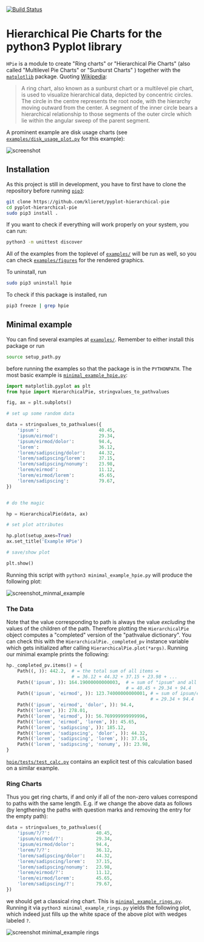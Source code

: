 [![Build Status](https://travis-ci.org/klieret/pyplot-hierarchical-pie.svg?branch=master)](https://travis-ci.org/klieret/pyplot-hierarchical-pie)


# Hierarchical Pie Charts for the python3 Pyplot library

```HPie``` is a module to create "Ring charts" or "Hierarchical Pie Charts" (also called "Multilevel Pie Charts" or "Sunburst Charts" ) together with the [```matplotlib```](http://matplotlib.org/) package. 
Quoting [Wikipedia](https://en.wikipedia.org/wiki/Pie_chart#Ring_chart_.2F_Sunburst_chart_.2F_Multilevel_pie_chart):


> A ring chart, also known as a sunburst chart or a multilevel pie chart, is used to visualize hierarchical data, depicted by concentric circles. The circle in the centre represents the root node, with the hierarchy moving outward from the center. A segment of the inner circle bears a hierarchical relationship to those segments of the outer circle which lie within the angular sweep of the parent segment.

A prominent example are disk usage charts (see [```examples/disk_usage_plot.py```](examples/disk_usage_plot.py) for this example):

![screenshot](https://cloud.githubusercontent.com/assets/13602468/20408444/c8cb6a56-ad15-11e6-8f5c-1abef69dc551.png)



## Installation

As this project is still in development, you have to first have to clone the repository before running [```pip3```](https://pip.pypa.io/en/stable/):

```sh
git clone https://github.com/klieret/pyplot-hierarchical-pie
cd pyplot-hierarchical-pie
sudo pip3 install .
```

If you want to check if everything will work properly on your system, you can run:

```sh
python3 -m unittest discover
```

All of the examples from the toplevel of [```examples/```](examples/) will be run as well, so you can check [```examples/figures```](examples/figures) for the rendered graphics.

To uninstall, run

```sh
sudo pip3 uninstall hpie
```

To check if this package is installed, run

```sh
pip3 freeze | grep hpie
```


## Minimal example

You can find several examples at [```examples/```](examples/). Remember to either install this package or run

```sh
source setup_path.py
```

before running the examples so that the package is in the ```PYTHONPATH```. The most basic example is [```minimal_example_hpie.py```](examples/minimal_example_hpie.py):

```python
import matplotlib.pyplot as plt
from hpie import HierarchicalPie, stringvalues_to_pathvalues

fig, ax = plt.subplots()

# set up some random data

data = stringvalues_to_pathvalues({
    'ipsum':                      40.45,
    'ipsum/eirmod':               29.34,
    'ipsum/eirmod/dolor':         94.4,
    'lorem':                      36.12,
    'lorem/sadipscing/dolor':     44.32,
    'lorem/sadipscing/lorem':     37.15,
    'lorem/sadipscing/nonumy':    23.98,
    'lorem/eirmod':               11.12,
    'lorem/eirmod/lorem':         45.65,
    'lorem/sadipscing':           79.67,
})


# do the magic

hp = HierarchicalPie(data, ax)

# set plot attributes

hp.plot(setup_axes=True)
ax.set_title('Example HPie')

# save/show plot

plt.show()

```

Running this script with ```python3 minimal_example_hpie.py``` will produce the following plot:

![screenshot_minmal_example](https://cloud.githubusercontent.com/assets/13602468/20408443/c8c8c1d4-ad15-11e6-86a6-868dc98e91d0.png)

### The Data 

Note that the value corresponding to path is always the value *excluding* the values of the children of the path. Therefore plotting the ```HierarchicalPie``` object computes a "completed" version of the "pathvalue dictionary". You can check this with the ```HierarchicalPie._completed_pv``` instance variable which gets initialized after calling ```HierarchicalPie.plot(*args)```. Running our minimal example prints the following:

```python
hp._completed_pv.items() = {
	Path((, )): 442.2,  # = the total sum of all items = 
	                    # = 36.12 + 44.32 + 37.15 + 23.98 + ...
	Path(('ipsum', )): 164.19000000000003,  # = sum of "ipsum" and all of its children = 
	                                        # = 40.45 + 29.34 + 94.4
	Path(('ipsum', 'eirmod', )): 123.74000000000001, # = sum of ipsum/eirmod and all of its children =
	                                                 # = 29.34 + 94.4
	Path(('ipsum', 'eirmod', 'dolor', )): 94.4,
	Path(('lorem', )): 278.01,
	Path(('lorem', 'eirmod', )): 56.769999999999996,
	Path(('lorem', 'eirmod', 'lorem', )): 45.65,
	Path(('lorem', 'sadipscing', )): 185.12,
	Path(('lorem', 'sadipscing', 'dolor', )): 44.32,
	Path(('lorem', 'sadipscing', 'lorem', )): 37.15,
	Path(('lorem', 'sadipscing', 'nonumy', )): 23.98,
}

```

[```hpie/tests/test_calc.py```](hpie/tests/test_calc.py) contains an explicit test of this calculation based on a similar example.

### Ring Charts

Thus you get ring charts, if and only if all of the non-zero values correspond to paths with the same length. E.g. if we change the above data as follows (by lengthening the paths with question marks and removing the entry for the empty path):

```python
data = stringvalues_to_pathvalues({
    'ipsum/?/?':                 40.45,
    'ipsum/eirmod/?':            29.34,
    'ipsum/eirmod/dolor':        94.4,
    'lorem/?/?':                 36.12,
    'lorem/sadipscing/dolor':    44.32,
    'lorem/sadipscing/lorem':    37.15,
    'lorem/sadipscing/nonumy':   23.98,
    'lorem/eirmod/?':            11.12,
    'lorem/eirmod/lorem':        45.65,
    'lorem/sadipscing/?':        79.67,
})
```

we should get a classical ring chart. This is [```minimal_example_rings.py```](examples/minimal_example_rings.py). Running it via ```python3 minimal_example_rings.py``` yields the following plot, which indeed just fills up the white space of the above plot with wedges labeled ```?```.

![screenshot minimal_example rings](https://cloud.githubusercontent.com/assets/13602468/20408445/c8cdf4ec-ad15-11e6-9a10-2758c3469f9d.png)